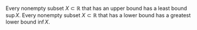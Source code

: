 Every nonempty subset $X\subset \mathbb{R}$ that has an upper bound has a least bound $\sup X$. Every nonempty subset $X\subset \mathbb{R}$ that has a lower bound has a greatest lower bound $\inf X$.